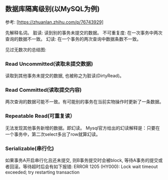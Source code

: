 ## 数据库隔离级别(以MySQL为例)

参考:
[https://zhuanlan.zhihu.com/p/76743929]

先解释名词。
脏读: 读到别的事务未提交的数据。
不可重复度: 在一次事务中两次查询的数据不一致。
幻读: 在一个事务的两次查询中数据条数不一致。

见过无数次的总结图: 


### Read Uncommitted(读取未提交数据)
读取到其他事务未提交的数据, 也被称之为脏读(DirtyRead)。

### Read Committed(读取提交内容)
两次查询的数据可能不一致。有可能别的事务在当前实物操作时更新了一条数据。

### Repeatable Read(可重复读）
无法发现其他事务新增的数据。即幻读。
Mysql官方给出的幻读解释是：只要在一个事务中，第二次select多出了row就算幻读。

### Serializable(串行化)
如果事务A开启串行化且还未提交, 则B事务提交时会被block, 等待A事务的提交或者回滚。等待超时后会有如下报错:
ERROR 1205 (HY000): Lock wait timeout exceeded; try restarting transaction